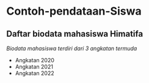 Contoh-pendataan-Siswa
==
Daftar biodata mahasiswa Himatifa
--
*Biodata mahasiswa terdiri dari 3 angkatan termuda*
- Angkatan 2020
- Angkatan 2021
- Angkatan 2022
